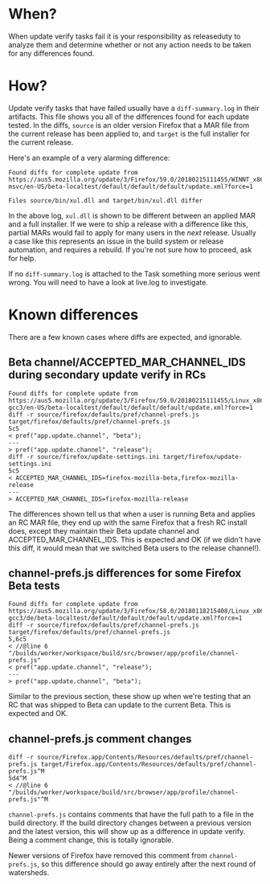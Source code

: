 # When?

When update verify tasks fail it is your responsibility as releaseduty to analyze them and determine whether or not any action needs to be taken for any differences found.

# How? 

Update verify tasks that have failed usually have a `diff-summary.log` in their artifacts. This file shows you all of the differences found for each update tested. In the diffs, `source` is an older version Firefox that a MAR file from the current release has been applied to, and `target` is the full installer for the current release.

Here's an example of a very alarming difference:
```
Found diffs for complete update from https://aus5.mozilla.org/update/3/Firefox/59.0/20180215111455/WINNT_x86-msvc/en-US/beta-localtest/default/default/default/update.xml?force=1

Files source/bin/xul.dll and target/bin/xul.dll differ
```

In the above log, `xul.dll` is shown to be different between an applied MAR and a full installer. If we were to ship a release with a difference like this, partial MARs would fail to apply for many users in the _next_ release. Usually a case like this represents an issue in the build system or release automation, and requires a rebuild. If you're not sure how to proceed, ask for help.

If no `diff-summary.log` is attached to the Task something more serious went wrong. You will need to have a look at live.log to investigate.

# Known differences

There are a few known cases where diffs are expected, and ignorable.

## Beta channel/ACCEPTED_MAR_CHANNEL_IDS during secondary update verify in RCs

```
Found diffs for complete update from https://aus5.mozilla.org/update/3/Firefox/59.0/20180215111455/Linux_x86-gcc3/en-US/beta-localtest/default/default/default/update.xml?force=1
diff -r source/firefox/defaults/pref/channel-prefs.js target/firefox/defaults/pref/channel-prefs.js
5c5
< pref("app.update.channel", "beta");
---
> pref("app.update.channel", "release");
diff -r source/firefox/update-settings.ini target/firefox/update-settings.ini
5c5
< ACCEPTED_MAR_CHANNEL_IDS=firefox-mozilla-beta,firefox-mozilla-release
---
> ACCEPTED_MAR_CHANNEL_IDS=firefox-mozilla-release
```

The differences shown tell us that when a user is running Beta and applies an RC MAR file, they end up with the same Firefox that a fresh RC install does, except they maintain their Beta update channel and ACCEPTED_MAR_CHANNEL_IDS. This is expected and OK (if we didn't have this diff, it would mean that we switched Beta users to the release channel!).

## channel-prefs.js differences for some Firefox Beta tests

```
Found diffs for complete update from https://aus5.mozilla.org/update/3/Firefox/58.0/20180118215408/Linux_x86_64-gcc3/de/beta-localtest/default/default/default/update.xml?force=1
diff -r source/firefox/defaults/pref/channel-prefs.js target/firefox/defaults/pref/channel-prefs.js
5,6c5
< //@line 6 "/builds/worker/workspace/build/src/browser/app/profile/channel-prefs.js"
< pref("app.update.channel", "release");
---
> pref("app.update.channel", "beta");
```

Similar to the previous section, these show up when we're testing that an RC that was shipped to Beta can update to the current Beta. This is expected and OK.

## channel-prefs.js comment changes

```
diff -r source/Firefox.app/Contents/Resources/defaults/pref/channel-prefs.js target/Firefox.app/Contents/Resources/defaults/pref/channel-prefs.js^M
5d4^M
< //@line 6 "/builds/worker/workspace/build/src/browser/app/profile/channel-prefs.js"^M
```

`channel-prefs.js` contains comments that have the full path to a file in the build directory. If the build directory changes between a previous version and the latest version, this will show up as a difference in update verify. Being a comment change, this is totally ignorable.

Newer versions of Firefox have removed this comment from `channel-prefs.js`, so this difference should go away entirely after the next round of watersheds.
